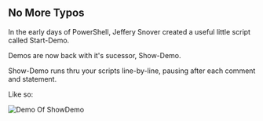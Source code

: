 ## No More Typos

In the early days of PowerShell, Jeffery Snover created a useful little script called Start-Demo.

Demos are now back with it's sucessor, Show-Demo.

Show-Demo runs thru your scripts line-by-line, pausing after each comment and statement.

Like so:

![Demo Of ShowDemo](Assets/demo.gif)


